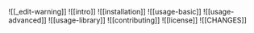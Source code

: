 ![[_edit-warning]]
![[intro]]
![[installation]]
![[usage-basic]]
![[usage-advanced]]
![[usage-library]]
![[contributing]]
![[license]]
![[CHANGES]]
